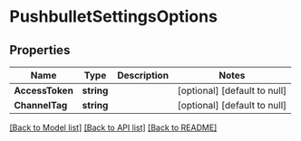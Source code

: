 # PushbulletSettingsOptions

## Properties
Name | Type | Description | Notes
------------ | ------------- | ------------- | -------------
**AccessToken** | **string** |  | [optional] [default to null]
**ChannelTag** | **string** |  | [optional] [default to null]

[[Back to Model list]](../README.md#documentation-for-models) [[Back to API list]](../README.md#documentation-for-api-endpoints) [[Back to README]](../README.md)


